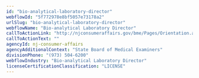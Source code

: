 ```yaml
---
id: "bio-analytical-laboratory-director"
webflowId: "5f772978e8bf5057e73178a2"
urlSlug: "bio-analytical-laboratory-director"
webflowName: "Bio-analytical Laboratory Director"
callToActionLink: "http://njconsumeraffairs.gov/bme/Pages/Orientation.aspx"
callToActionText: ""
agencyId: nj-consumer-affairs
agencyAdditionalContext: "State Board of Medical Examiners"
divisionPhone: "(973) 504-6200"
webflowIndustry: "Bio-analytical Laboratory Director"
licenseCertificationClassification: "LICENSE"
---
```

